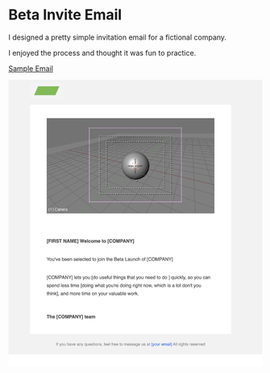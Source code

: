 # Beta Invite Email

I designed a pretty simple invitation email for a fictional company. 

I enjoyed the process and thought it was fun to practice. 

[Sample Email](https://github.com/jeneesmith1/invite-email-sample/blob/master/beta_email.png?raw=true)

![Sample Email](beta_email.png)
